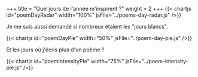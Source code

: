 +++
title = "Quel jours de l'année m'inspirent ?"
weight = 2
+++
{{< chartjs id="poemDayRadar" width="100%" jsFile="../poems-day-radar.js" />}}

Je me suis aussi demandé si nombreux étaient les "jours blancs".

{{< chartjs id="poemDayPie" width="50%" jsFile="../poem-day-pie.js" />}}

Et les jours où j'écris plus d'un poème ?

{{< chartjs id="poemIntensityPie" width="75%" jsFile="../poem-intensity-pie.js" />}}
